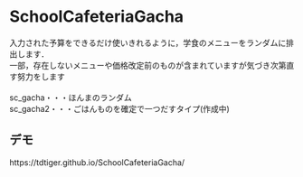 # SchoolCafeteriaGacha<br>
入力された予算をできるだけ使いきれるように，学食のメニューをランダムに排出します．<br>
一部，存在しないメニューや価格改定前のものが含まれていますが気づき次第直す努力をします<br>
<br>
sc_gacha・・・ほんまのランダム<br>
sc_gacha2・・・ごはんものを確定で一つだすタイプ(作成中)

<h2>デモ</h2>
https://tdtiger.github.io/SchoolCafeteriaGacha/
